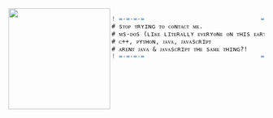 <img align="left" height="200" src="https://64.media.tumblr.com/1c515c6b4e072c04e5ad3083d974b3fa/tumblr_pwlcr7YxJj1xvwkewo1_540.gifv"/>

```diff
! =-=-=-=                                =-=-=-=
# sᴛᴏᴘ ᴛʀʏɪɴɢ ᴛᴏ ᴄᴏɴᴛᴀᴄᴛ ᴍᴇ.
# ᴍs-ᴅᴏs (ʟɪᴋᴇ ʟɪᴛᴇʀᴀʟʟʏ ᴇᴠᴇʀʏᴏɴᴇ ᴏɴ ᴛʜɪs ᴇᴀʀᴛʜ)
# ᴄ++, ᴘʏᴛʜᴏɴ, ᴊᴀᴠᴀ, ᴊᴀᴠᴀsᴄʀɪᴘᴛ
# ᴀʀᴇɴᴛ ᴊᴀᴠᴀ & ᴊᴀᴠᴀsᴄʀɪᴘᴛ ᴛʜᴇ sᴀᴍᴇ ᴛʜɪɴɢ?!
! =-=-=-=                                =-=-=-=
```
